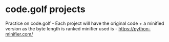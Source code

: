 # code.golf projects

Practice on code.golf - Each project will have the original code + a minified version as the byte length is ranked
minifier used is - https://python-minifier.com/
